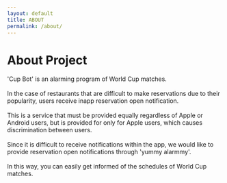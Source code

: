 ```yaml
---
layout: default
title: ABOUT
permalink: /about/
---
```


About Project
==============
'Cup Bot' is an alarming program of World Cup matches.<br>
<br>
In the case of restaurants that are difficult to make reservations due to their popularity, users receive inapp reservation open notification.<br>
<br>
This is a service that must be provided equally regardless of Apple or Android users, but is provided for
only for Apple users, which causes discrimination between users.<br>
<br>
Since it is difficult to receive notifications within the app, we would like to provide reservation open
notifications through 'yummy alarmmy'.<br>
<br>
In this way, you can easily get informed of the schedules of World Cup matches.


[jekyll-organization]: https://github.com/jekyll
